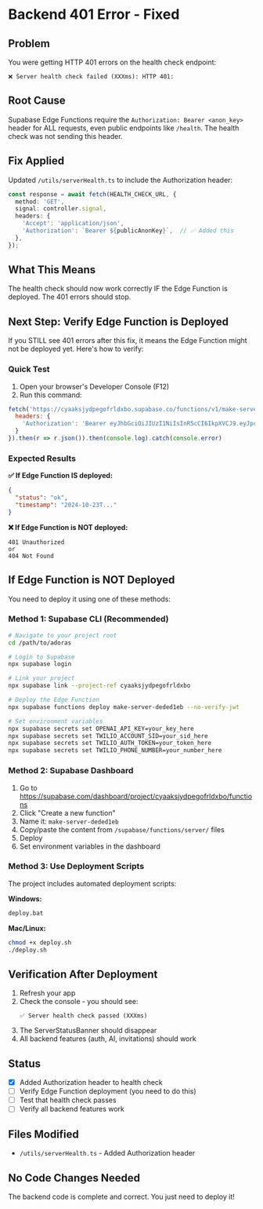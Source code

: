 # Backend 401 Error - Fixed

## Problem
You were getting HTTP 401 errors on the health check endpoint:
```
❌ Server health check failed (XXXms): HTTP 401:
```

## Root Cause
Supabase Edge Functions require the `Authorization: Bearer <anon_key>` header for ALL requests, even public endpoints like `/health`. The health check was not sending this header.

## Fix Applied
Updated `/utils/serverHealth.ts` to include the Authorization header:

```typescript
const response = await fetch(HEALTH_CHECK_URL, {
  method: 'GET',
  signal: controller.signal,
  headers: {
    'Accept': 'application/json',
    'Authorization': `Bearer ${publicAnonKey}`,  // ✅ Added this
  },
});
```

## What This Means
The health check should now work correctly IF the Edge Function is deployed. The 401 errors should stop.

## Next Step: Verify Edge Function is Deployed

If you STILL see 401 errors after this fix, it means the Edge Function might not be deployed yet. Here's how to verify:

### Quick Test
1. Open your browser's Developer Console (F12)
2. Run this command:
```javascript
fetch('https://cyaaksjydpegofrldxbo.supabase.co/functions/v1/make-server-deded1eb/health', {
  headers: {
    'Authorization': 'Bearer eyJhbGciOiJIUzI1NiIsInR5cCI6IkpXVCJ9.eyJpc3MiOiJzdXBhYmFzZSIsInJlZiI6ImN5YWFrc2p5ZHBlZ29mcmxkeGJvIiwicm9sZSI6ImFub24iLCJpYXQiOjE3NjEyMDYxMzEsImV4cCI6MjA3Njc4MjEzMX0.bL4r0JJWlSV6JjHnE4ArNFK53OkgLaPutacbekRcWxw'
  }
}).then(r => r.json()).then(console.log).catch(console.error)
```

### Expected Results

**✅ If Edge Function IS deployed:**
```json
{
  "status": "ok",
  "timestamp": "2024-10-23T..."
}
```

**❌ If Edge Function is NOT deployed:**
```
401 Unauthorized
or
404 Not Found
```

## If Edge Function is NOT Deployed

You need to deploy it using one of these methods:

### Method 1: Supabase CLI (Recommended)
```bash
# Navigate to your project root
cd /path/to/adoras

# Login to Supabase
npx supabase login

# Link your project
npx supabase link --project-ref cyaaksjydpegofrldxbo

# Deploy the Edge Function
npx supabase functions deploy make-server-deded1eb --no-verify-jwt

# Set environment variables
npx supabase secrets set OPENAI_API_KEY=your_key_here
npx supabase secrets set TWILIO_ACCOUNT_SID=your_sid_here
npx supabase secrets set TWILIO_AUTH_TOKEN=your_token_here
npx supabase secrets set TWILIO_PHONE_NUMBER=your_number_here
```

### Method 2: Supabase Dashboard
1. Go to https://supabase.com/dashboard/project/cyaaksjydpegofrldxbo/functions
2. Click "Create a new function"
3. Name it: `make-server-deded1eb`
4. Copy/paste the content from `/supabase/functions/server/` files
5. Deploy
6. Set environment variables in the dashboard

### Method 3: Use Deployment Scripts
The project includes automated deployment scripts:

**Windows:**
```cmd
deploy.bat
```

**Mac/Linux:**
```bash
chmod +x deploy.sh
./deploy.sh
```

## Verification After Deployment

1. Refresh your app
2. Check the console - you should see:
   ```
   ✅ Server health check passed (XXXms)
   ```
3. The ServerStatusBanner should disappear
4. All backend features (auth, AI, invitations) should work

## Status
- [x] Added Authorization header to health check
- [ ] Verify Edge Function deployment (you need to do this)
- [ ] Test that health check passes
- [ ] Verify all backend features work

## Files Modified
- `/utils/serverHealth.ts` - Added Authorization header

## No Code Changes Needed
The backend code is complete and correct. You just need to deploy it!
